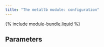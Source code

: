 ```yaml
---
title: "The metallb module: configuration"
---
```


{% include module-bundle.liquid %}

## Parameters

<!-- SCHEMA -->
